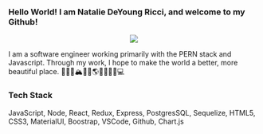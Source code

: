 ### Hello World! I am Natalie DeYoung Ricci, and welcome to my Github!
<div id="header" align="center">
  <img src="https://tenor.com/bP5gy.gif">
</div>

I am a software engineer working primarily with the PERN stack and Javascript. Through my work, I hope to make the world a better, more beautiful place.  👩‍💻🦄🏔🌳🎨🌎✨🌊🪷🌈💻 

### Tech Stack

JavaScript, Node, React, Redux, Express, PostgresSQL, Sequelize, HTML5, CSS3, MaterialUI, Boostrap, VSCode, Github, Chart.js
